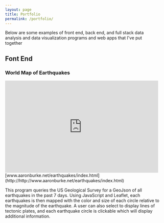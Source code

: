 ```yaml
---
layout: page
title: Portfolio
permalink: /portfolio/
---
```


Below are some examples of front end, back end, and full stack data analysis and data visualization programs and web apps that I've put together

## Font End

### World Map of Earthquakes

<iframe frameborder="no" border="0" marginwidth="0" marginheight="0" width="500" height="300" src="http://www.aaronburke.net/earthquakes/index.html"></iframe>
[www.aaronburke.net/earthquakes/index.html](http://http://www.aaronburke.net/earthquakes/index.html)

This program queries the US Geological Survey for a GeoJson of all earthquakes in the past 7 days. Using JavaScript and Leaflet, each earthquakes is then mapped with the color and size of each circle relative to the magnitude of the earthquake. A user can also select to display lines of tectonic plates, and each earthquake circle is clickable which will display additional information.
